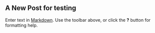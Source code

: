 ## A New Post for testing

Enter text in [Markdown](http://daringfireball.net/projects/markdown/). Use the toolbar above, or click the **?** button for formatting help.

